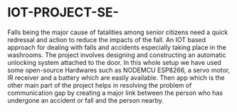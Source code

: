 # IOT-PROJECT-SE-
Falls being the major cause of fatalities among senior citizens need a quick redressal and  action to reduce the impacts of the fall. 
An IOT based approach for dealing with falls and accidents especially taking place in the washrooms. The project involves designing and constructing an automatic unlocking system attached to the 
door. In this whole setup we have used some open-source Hardwares such as NODEMCU 
ESP8266, a servo motor, IR receiver and a battery which are easily available.
Then app which is the other main part of the project helps in resolving the problem of 
communication gap by creating a major link between the person who has undergone an 
accident or fall and the person nearby.

